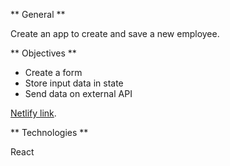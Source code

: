 ** General **

Create an app to create and save a new employee.

** Objectives **

- Create a form
- Store input data in state
- Send data on external API

[Netlify link](https://objective-wing-db4220.netlify.com/).

** Technologies **

React
